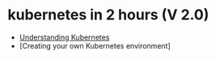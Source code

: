 # kubernetes in 2 hours (V 2.0)

- [Understanding Kubernetes](#understanding-kubernetes)
- [Creating your own Kubernetes environment]

